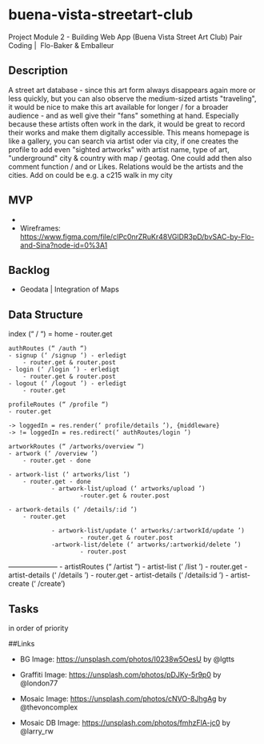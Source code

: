 # buena-vista-streetart-club

Project Module 2 - Building Web App (Buena Vista Street Art Club)
Pair Coding |  Flo-Baker & Emballeur

## Description

A street art database - since this art form always disappears again more or less quickly, but you can also observe the medium-sized artists "traveling", it would be nice to make this art available for longer / for a broader audience - and as well give their "fans" something at hand. Especially because these artists often work in the dark, it would be great to record their works and make them digitally accessible. This means homepage is like a gallery, you can search via artist oder via city, if one creates the profile to add even "sighted artworks" with artist name, type of art, "underground" city & country with map / geotag. One could add then also comment function / and or Likes. Relations would be the artists and the cities. Add on could be e.g. a c215 walk in my city

## MVP

-
- Wireframes: https://www.figma.com/file/cIPc0nrZRuKr48VGlDR3pD/bvSAC-by-Flo-and-Sina?node-id=0%3A1

## Backlog

- Geodata | Integration of Maps

## Data Structure

index (“ / “)
= home - router.get

    authRoutes (“ /auth “)
    - signup (‘ /signup ‘) - erledigt
    	- router.get & router.post
    - login (‘ /login ’) - erledigt
    	- router.get & router.post
    - logout (‘ /logout ’) - erledigt
    	- router.get

    profileRoutes (“ /profile “)
    - router.get

    -> loggedIn = res.render(‘ profile/details ’), {middleware}
    -> != loggedIn = res.redirect(‘ authRoutes/login ’)

    artworkRoutes (“ /artworks/overview ”)
    - artwork (‘ /overview ’)
    	- router.get - done

    - artwork-list (‘ artworks/list ’)
    	- router.get - done
    			- artwork-list/upload (‘ artworks/upload ’)
    					-router.get & router.post

    - artwork-details (‘ /details/:id ’)
    	- router.get

    			- artwork-list/update (‘ artworks/:artworkId/update ’)
    					- router.get & router.post
    			-artwork-list/delete (‘ artworks/:artworkid/delete ’)
    					- router.post

——————— - artistRoutes (“ /artist ”) - artist-list (‘ /list ’) - router.get - artist-details (‘ /details ’) - router.get - artist-details (‘ /details:id ’) - artist-create (‘ /create’)

## Tasks

in order of priority

##Links

- BG Image: https://unsplash.com/photos/I0238w5OesU by @lgtts

- Graffiti Image: https://unsplash.com/photos/pDJKy-5r9p0 by @london77

- Mosaic Image: https://unsplash.com/photos/cNVO-8JhgAg by @thevoncomplex

- Mosaic DB Image: https://unsplash.com/photos/fmhzFlA-jc0 by @larry_rw

